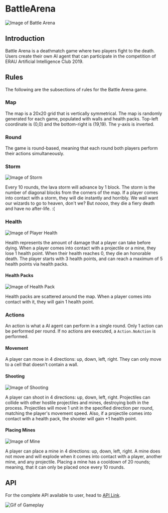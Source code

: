 # BattleArena
 
 ![Image of Battle Arena](https://cdn.discordapp.com/attachments/503002454418259968/633374772906033191/Screen_Shot_2019-10-14_at_2.33.14_PM.png)
 
## Introduction

Battle Arena is a deathmatch game where two players fight to the death. Users create their own AI agent that can participate in the competition of ERAU Artificial Intelligence Club 2019.
 
## Rules
The following are the subsections of rules for the Battle Arena game.

### Map
The map is a 20x20 grid that is vertically symmetrical. The map is randomly generated for each game, populated with walls and health packs. Top-left coordinate is (0,0) and the bottom-right is (19,19). The y-axis is inverted.

### Round
The game is round-based, meaning that each round both players perform their actions simultaneously.

### Storm

![Image of Storm](https://media.discordapp.net/attachments/503002454418259968/633375622206586881/Screen_Shot_2019-10-14_at_2.48.13_PM.png)

Every 10 rounds, the lava storm will advance by 1 block. The storm is the number of diagonal blocks from the corners of the map.
If a player comes into contact with a storm, they will die instantly and horribly. We wall want our wizards to go to heaven, don't we? But <i>noooo</i>, they die a fiery death and have no after-life. :(

### Health
![Image of Player Health](https://cdn.discordapp.com/attachments/503002454418259968/635693739825954816/Untitled.png)

Health represents the amount of damage that a player can take before dying. When a player comes into contact with a projectile or a mine, they lose 1 health point. When their health reaches 0, they die an honorable death. The player starts with 3 health points, and can reach a maximum of 5 health points via health packs.

#### Health Packs
![Image of Health Pack](https://cdn.discordapp.com/attachments/503002454418259968/633375649586872349/Screen_Shot_2019-10-14_at_2.48.21_PM.png)

Health packs are scattered around the map. When a player comes into contact with it, they will gain 1 health point.

### Actions
An action is what a AI agent can perform in a single round. Only 1 action can be performed per round. If no actions are executed, a <code>Action.NoAction</code> is performed.

#### Movement
A player can move in 4 directions: up, down, left, right. They can only move to a cell that doesn't contain a wall.

#### Shooting
![Image of Shooting](https://cdn.discordapp.com/attachments/503002454418259968/633380728826232840/piccccccccccccc.PNG)

A player can shoot in 4 directions: up, down, left, right. Projectiles can collide with other hostile projectiles and mines, destroying both in the process. Projectiles will move 1 unit in the specified direction per round, matching the player's movement speed. Also, if a projectile comes into contact with a health pack, the shooter will gain +1 health point.

#### Placing Mines
![Image of Mine](https://cdn.discordapp.com/attachments/503002454418259968/633378425783975937/Screen_Shot_2019-10-14_at_2.59.35_PM.png)

A player can place a mine in 4 directions: up, down, left, right. A mine does not move and will explode when it comes into contact with a player, another mine, and any projectile. Placing a mine has a cooldown of 20 rounds; meaning, that it can only be placed once every 10 rounds.

## API
For the complete API available to user, head to [API Link](https://sanavesa.github.io).

![Gif of Gameplay](https://cdn.discordapp.com/attachments/503002454418259968/633385448382791690/gameplay.gif)
